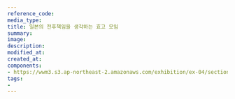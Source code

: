 ```yaml
---
reference_code:
media_type:
title: 일본의 전후책임을 생각하는 효고 모임
summary:
image:
description:
modified_at:
created_at:
components:
- https://wwm3.s3.ap-northeast-2.amazonaws.com/exhibition/ex-04/section-02/10_일본의+전후책임을+생각하는+효고+모임.jpg
tags:
-
---
```

